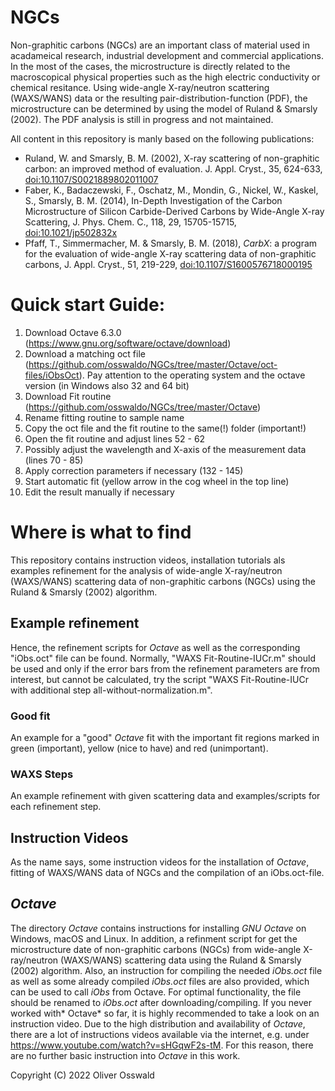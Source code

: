 # NGCs
Non-graphitic carbons (NGCs) are an important class of material used in acadameical research, industrial development and commercial applications. In the most of the cases, the microstructure is directly related to the macroscopical physical properties such as the high electric conductivity or chemical resitance. Using wide-angle X-ray/neutron scattering (WAXS/WANS) data or the resulting pair-distribution-function (PDF), the microstructure can be determined by using the model of Ruland & Smarsly (2002). The PDF analysis is still in progress and not maintained.

All content in this repository is manly based on the following publications:
* Ruland, W. and Smarsly, B. M. (2002), X-ray scattering of non-graphitic carbon: an improved method of evaluation. J. Appl. Cryst., 35, 624-633, [doi:10.1107/S0021889802011007](https://doi.org/10.1107/S0021889802011007)
* Faber, K., Badaczewski, F., Oschatz, M., Mondin, G., Nickel, W., Kaskel, S., Smarsly, B. M. (2014), In-Depth Investigation of the Carbon Microstructure of Silicon Carbide-Derived Carbons by Wide-Angle X-ray Scattering, J. Phys. Chem. C., 118, 29, 15705-15715, [doi:10.1021/jp502832x](https://doi.org/10.1021/jp502832x)
* Pfaff, T., Simmermacher, M. & Smarsly, B. M. (2018), *CarbX*: a program for the evaluation of wide-angle X-ray scattering data of non-graphitic carbons, J. Appl. Cryst., 51, 219-229, [doi:10.1107/S1600576718000195](https://doi.org/10.1107/S1600576718000195)

# Quick start Guide:
1. Download Octave 6.3.0 (https://www.gnu.org/software/octave/download)
2. Download a matching oct file (https://github.com/osswaldo/NGCs/tree/master/Octave/oct-files/iObsOct). Pay attention to the operating system and the octave version (in Windows also 32 and 64 bit)
3. Download Fit routine (https://github.com/osswaldo/NGCs/tree/master/Octave)
4. Rename fitting routine to sample name
5. Copy the oct file and the fit routine to the same(!) folder (important!)
6. Open the fit routine and adjust lines 52 - 62
7. Possibly adjust the wavelength and X-axis of the measurement data (lines 70 - 85)
8. Apply correction parameters if necessary (132 - 145)
9. Start automatic fit (yellow arrow in the cog wheel in the top line)
10. Edit the result manually if necessary

# Where is what to find
This repository contains instruction videos, installation tutorials als examples refinement for the analysis of wide-angle X-ray/neutron (WAXS/WANS) scattering data of non-graphitic carbons (NGCs) using the Ruland & Smarsly (2002) algorithm.

## Example refinement
Hence, the refinement scripts for *Octave* as well as the corresponding "iObs.oct" file can be found. Normally, "WAXS Fit-Routine-IUCr.m" should be used and only if the error bars from the refinement parameters are from interest, but cannot be calculated, try the script "WAXS Fit-Routine-IUCr with additional step all-without-normalization.m".

### Good fit
An example for a "good" *Octave* fit with the important fit regions marked in green (important), yellow (nice to have) and red (unimportant).

### WAXS Steps
An example refinement with given scattering data and examples/scripts for each refinement step.

## Instruction Videos
As the name says, some instruction videos for the installation of *Octave*, fitting of WAXS/WANS data of NGCs and the compilation of an iObs.oct-file.

## *Octave*
The directory *Octave* contains instructions for installing *GNU Octave* on Windows, macOS and Linux. In addition, a refinment script for get the microstructure date of non-graphitic carbons (NGCs) from wide-angle X-ray/neutron (WAXS/WANS) scattering data using the Ruland & Smarsly (2002) algorithm. Also, an instruction for compiling the needed *iObs.oct* file as well as some already compiled *iObs.oct* files are also provided, which can be used to call *iObs* from Octave. For optimal functionality, the file should be renamed to *iObs.oct* after downloading/compiling.
If you never worked with* Octave* so far, it is highly recommended to take a look on an instruction video. Due to the high distribution and availability of *Octave*, there are a lot of instructions videos available via the internet, e.g. under https://www.youtube.com/watch?v=sHGqwF2s-tM. For this reason, there are no further basic instruction into *Octave* in this work.

Copyright (C) 2022 Oliver Osswald